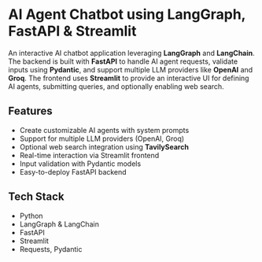# AI Agent Chatbot using LangGraph, FastAPI & Streamlit

An interactive AI chatbot application leveraging **LangGraph** and **LangChain**. The backend is built with **FastAPI** to handle AI agent requests, validate inputs using **Pydantic**, and support multiple LLM providers like **OpenAI** and **Groq**. The frontend uses **Streamlit** to provide an interactive UI for defining AI agents, submitting queries, and optionally enabling web search.

## Features
- Create customizable AI agents with system prompts
- Support for multiple LLM providers (OpenAI, Groq)
- Optional web search integration using **TavilySearch**
- Real-time interaction via Streamlit frontend
- Input validation with Pydantic models
- Easy-to-deploy FastAPI backend

## Tech Stack
- Python
- LangGraph & LangChain
- FastAPI
- Streamlit
- Requests, Pydantic
